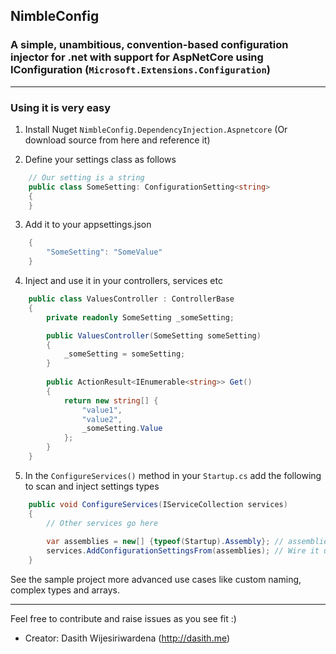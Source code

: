 ## NimbleConfig ##
### A simple, unambitious, convention-based configuration injector for .net with support for AspNetCore using IConfiguration (`Microsoft.Extensions.Configuration`)
  
---

### Using it is very easy ###

1. Install Nuget `NimbleConfig.DependencyInjection.Aspnetcore` (Or download source from here and reference it)

2. Define your settings class as follows
```C#
    // Our setting is a string
    public class SomeSetting: ConfigurationSetting<string>
    {
    }
```
3. Add it to your appsettings.json
```C#
    {
        "SomeSetting": "SomeValue"
    }
```
4. Inject and use it in your controllers, services etc
```C#
    public class ValuesController : ControllerBase
    {
        private readonly SomeSetting _someSetting;

        public ValuesController(SomeSetting someSetting)
        {
            _someSetting = someSetting;
        }
		
        public ActionResult<IEnumerable<string>> Get()
        {
            return new string[] { 
                "value1",
                "value2",
                _someSetting.Value
            };
        }
    }
```
5. In the `ConfigureServices()` method in your `Startup.cs` add the following to scan and inject settings types
```C#
    public void ConfigureServices(IServiceCollection services)
    {
        // Other services go here
		
        var assemblies = new[] {typeof(Startup).Assembly}; // assemblies to scan for settings
        services.AddConfigurationSettingsFrom(assemblies); // Wire it up
    }
```

See the sample project more advanced use cases like custom naming, complex types and arrays.

---

Feel free to contribute and raise issues as you see fit :)

- Creator: Dasith Wijesiriwardena (http://dasith.me)